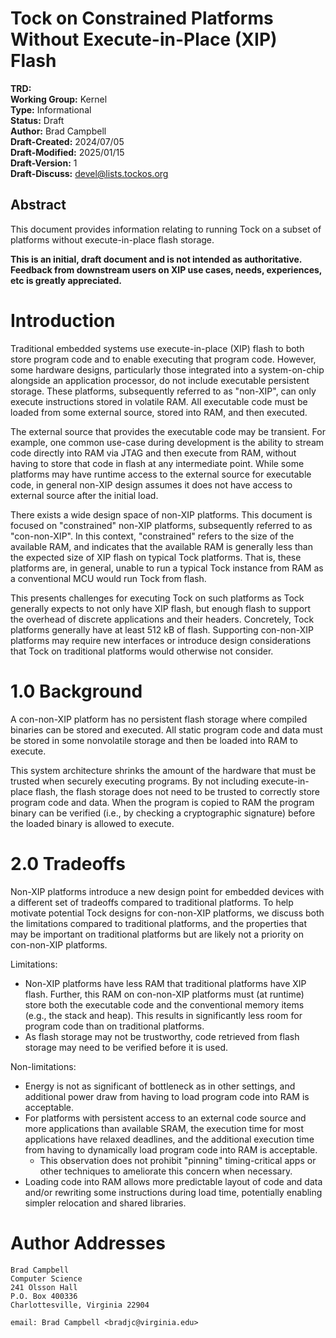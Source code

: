 Tock on Constrained Platforms Without Execute-in-Place (XIP) Flash
========================================

**TRD:** <br/>
**Working Group:** Kernel<br/>
**Type:** Informational<br/>
**Status:** Draft <br/>
**Author:** Brad Campbell<br/>
**Draft-Created:** 2024/07/05<br/>
**Draft-Modified:** 2025/01/15<br/>
**Draft-Version:** 1<br/>
**Draft-Discuss:** devel@lists.tockos.org<br/>

Abstract
-------------------------------

This document provides information relating to running Tock on a subset of
platforms without execute-in-place flash storage.

**This is an initial, draft document and is not intended as authoritative.
Feedback from downstream users on XIP use cases, needs, experiences, etc
is greatly appreciated.**

Introduction
===============================

Traditional embedded systems use execute-in-place (XIP) flash to both store
program code and to enable executing that program code. However, some hardware
designs, particularly those integrated into a system-on-chip alongside an
application processor, do not include executable persistent storage. These
platforms, subsequently referred to as "non-XIP", can only execute instructions
stored in volatile RAM. All executable code must be loaded from some external
source, stored into RAM, and then executed.

The external source that provides the executable code may be transient. For
example, one common use-case during development is the ability to stream code
directly into RAM via JTAG and then execute from RAM, without having to store
that code in flash at any intermediate point. While some platforms may have
runtime access to the external source for executable code, in general non-XIP
design assumes it does not have access to external source after the initial
load.

There exists a wide design space of non-XIP platforms. This document is focused
on "constrained" non-XIP platforms, subsequently referred to as "con-non-XIP".
In this context, "constrained" refers to the size of the available RAM, and
indicates that the available RAM is generally less than the expected size of XIP
flash on typical Tock platforms. That is, these platforms are, in general,
unable to run a typical Tock instance from RAM as a conventional MCU would run
Tock from flash.

This presents challenges for executing Tock on such platforms as Tock generally
expects to not only have XIP flash, but enough flash to support the overhead of
discrete applications and their headers. Concretely, Tock platforms generally
have at least 512 kB of flash. Supporting con-non-XIP platforms may require new
interfaces or introduce design considerations that Tock on traditional platforms
would otherwise not consider.

1.0 Background
===============================

A con-non-XIP platform has no persistent flash storage where compiled binaries
can be stored and executed. All static program code and data must be stored in
some nonvolatile storage and then be loaded into RAM to execute.

This system architecture shrinks the amount of the hardware that must be trusted
when securely executing programs. By not including execute-in-place flash, the
flash storage does not need to be trusted to correctly store program code and
data. When the program is copied to RAM the program binary can be verified
(i.e., by checking a cryptographic signature) before the loaded binary is
allowed to execute.



2.0 Tradeoffs
===============================

Non-XIP platforms introduce a new design point for embedded devices with a
different set of tradeoffs compared to traditional platforms. To help motivate
potential Tock designs for con-non-XIP platforms, we discuss both the
limitations compared to traditional platforms, and the properties that may be
important on traditional platforms but are likely not a priority on con-non-XIP
platforms.

Limitations:

- Non-XIP platforms have less RAM that traditional platforms have XIP flash.
  Further, this RAM on con-non-XIP platforms must (at runtime) store both the
  executable code and the conventional memory items (e.g., the stack and heap).
  This results in significantly less room for program code than on traditional
  platforms.
- As flash storage may not be trustworthy, code retrieved from flash storage may
  need to be verified before it is used.

Non-limitations:

- Energy is not as significant of bottleneck as in other settings, and
  additional power draw from having to load program code into RAM is acceptable.
- For platforms with persistent access to an external code source and more
  applications than available SRAM, the execution time for most applications
  have relaxed deadlines, and the additional execution time from having to
  dynamically load program code into RAM is acceptable.
   - This observation does not prohibit "pinning" timing-critical apps or other
     techniques to ameliorate this concern when necessary.
- Loading code into RAM allows more predictable layout of code and data and/or
  rewriting some instructions during load time, potentially enabling simpler
  relocation and shared libraries.





Author Addresses
=================================
```
Brad Campbell 
Computer Science	
241 Olsson Hall
P.O. Box 400336
Charlottesville, Virginia 22904 

email: Brad Campbell <bradjc@virginia.edu>
```
